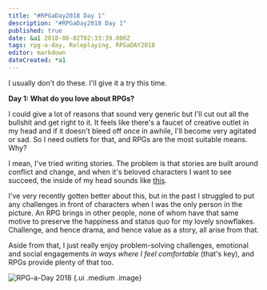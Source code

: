 ```yaml
---
title: "#RPGaDay2018 Day 1"
description: "#RPGaDay2018 Day 1"
published: true
date: &a1 2018-08-02T02:33:39.000Z
tags: rpg-a-day, Roleplaying, RPGaDAY2018
editor: markdown
dateCreated: *a1
---
```


I usually don't do these. I'll give it a try this time.

**Day 1: What do you love about RPGs?**

I could give a lot of reasons that sound very generic but I'll cut out all the bullshit and get right to it. It feels like there's a faucet of creative outlet in my head and if it doesn't bleed off once in awhile, I'll become very agitated or sad. So I need outlets for that, and RPGs are the most suitable means. Why?

<!-- more -->

I mean, I've tried writing stories. The problem is that stories are built around conflict and change, and when it's beloved characters I want to see succeed, the inside of my head sounds like [this](https://www.youtube.com/watch?v=QswFm2rvSY8).

I've very recently gotten better about this, but in the past I struggled to put any challenges in front of characters when I was the only person in the picture. An RPG brings in other people, none of whom have that same motive to preserve the happiness and status quo for my lovely snowflakes. Challenge, and hence drama, and hence value as a story, all arise from that.

Aside from that, I just really enjoy problem-solving challenges, emotional and social engagements _in ways where I feel comfortable_ (that's key), and RPGs provide plenty of that too.

![RPG-a-Day 2018](/assets/rpg/RPG-a-Day%202018.jpg) {.ui .medium .image}